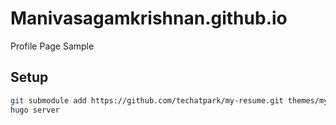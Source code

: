 # Manivasagamkrishnan.github.io
Profile Page Sample

## Setup

```sh
git submodule add https://github.com/techatpark/my-resume.git themes/my-resume
hugo server
```
